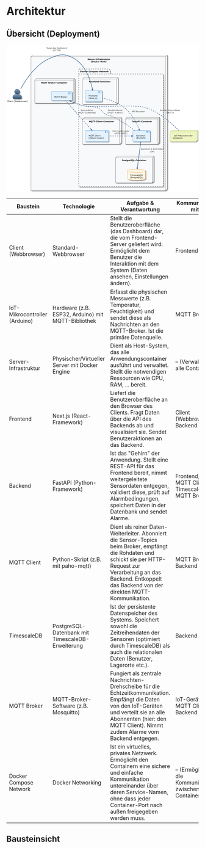 # Architektur

## Übersicht (Deployment)
<img src="images/arc/arc_overview.png" alt="ER-Diagram" width="700"/>

| Baustein                      | Technologie                                      | Aufgabe & Verantwortung                                                                                                                                                                                                           | Kommuniziert mit                                 |
|-------------------------------|--------------------------------------------------|-----------------------------------------------------------------------------------------------------------------------------------------------------------------------------------------------------------------------------------|--------------------------------------------------|
| Client (Webbrowser)           | Standard-Webbrowser                              | Stellt die Benutzeroberfläche (das Dashboard) dar, die vom Frontend-Server geliefert wird. Ermöglicht dem Benutzer die Interaktion mit dem System (Daten ansehen, Einstellungen ändern).                                          | Frontend                                         |
| IoT-Mikrocontroller (Arduino) | Hardware (z.B. ESP32, Arduino) mit MQTT-Bibliothek | Erfasst die physischen Messwerte (z.B. Temperatur, Feuchtigkeit) und sendet diese als Nachrichten an den MQTT-Broker. Ist die primäre Datenquelle.                                                                                | MQTT Broker                                      |
| Server-Infrastruktur          | Physischer/Virtueller Server mit Docker Engine    | Dient als Host-System, das alle Anwendungscontainer ausführt und verwaltet. Stellt die notwendigen Ressourcen wie CPU, RAM, ... bereit.                                                                                           | – (Verwaltet alle Container)                     |
| Frontend                      | Next.js (React-Framework)                        | Liefert die Benutzeroberfläche an den Browser des Clients. Fragt Daten über die API des Backends ab und visualisiert sie. Sendet Benutzeraktionen an das Backend.                                                                 | Client (Webbrowser), Backend                     |
| Backend                       | FastAPI (Python-Framework)                       | Ist das "Gehirn" der Anwendung. Stellt eine REST-API für das Frontend bereit, nimmt weitergeleitete Sensordaten entgegen, validiert diese, prüft auf Alarmbedingungen, speichert Daten in der Datenbank und sendet Alarme.        | Frontend, MQTT Client, TimescaleDB, MQTT Broker  |
| MQTT Client                   | Python-Skript (z.B. mit paho-mqtt)               | Dient als reiner Daten-Weiterleiter. Abonniert die Sensor-Topics beim Broker, empfängt die Rohdaten und schickt sie per HTTP-Request zur Verarbeitung an das Backend. Entkoppelt das Backend von der direkten MQTT-Kommunikation. | MQTT Broker, Backend                            |
| TimescaleDB                   | PostgreSQL-Datenbank mit TimescaleDB-Erweiterung | Ist der persistente Datenspeicher des Systems. Speichert sowohl die Zeitreihendaten der Sensoren (optimiert durch TimescaleDB) als auch die relationalen Daten (Benutzer, Lagerorte etc.).                                        | Backend                                          |
| MQTT Broker                   | MQTT-Broker-Software (z.B. Mosquitto)            | Fungiert als zentrale Nachrichten-Drehscheibe für die Echtzeitkommunikation. Empfängt die Daten von den IoT-Geräten und verteilt sie an alle Abonnenten (hier: den MQTT Client). Nimmt zudem Alarme vom Backend entgegen.         | IoT-Gerät, MQTT Client, Backend                  |
| Docker Compose Network        | Docker Networking                                | Ist ein virtuelles, privates Netzwerk. Ermöglicht den Containern eine sichere und einfache Kommunikation untereinander über deren Service-Namen, ohne dass jeder Container-Port nach außen freigegeben werden muss.               | – (Ermöglicht die Kommunikation zwischen den Containern) |

## Bausteinsicht
